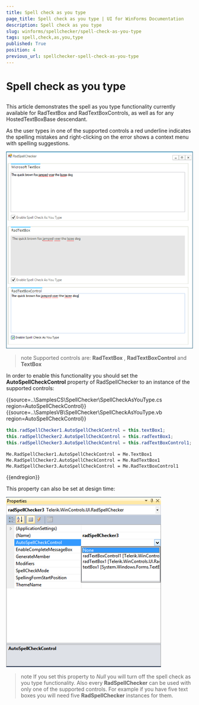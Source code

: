 ```yaml
---
title: Spell check as you type
page_title: Spell check as you type | UI for WinForms Documentation
description: Spell check as you type
slug: winforms/spellchecker/spell-check-as-you-type
tags: spell,check,as,you,type
published: True
position: 4
previous_url: spellchecker-spell-check-as-you-type
---
```


# Spell check as you type

## 

This article demonstrates the spell as you type functionality currently available for RadTextBox and RadTextBoxControls, as well as for any HostedTextBoxBase descendant.

As the user types in one of the supported controls a red underline indicates the spelling mistakes and right-clicking on the error shows a context menu with spelling suggestions.

![spellchecker-spell-check-as-you-type 001](images/spellchecker-spell-check-as-you-type001.png)

>note Supported controls are: __RadTextBox__ , __RadTextBoxControl__ and __TextBox__ 
>


In order to enable this functionality you should set the __AutoSpellCheckControl__ property of RadSpellChecker to an instance of the supported controls:

{{source=..\SamplesCS\SpellChecker\SpellCheckAsYouType.cs region=AutoSpellCheckControl}} 
{{source=..\SamplesVB\SpellChecker\SpellCheckAsYouType.vb region=AutoSpellCheckControl}} 

````C#
this.radSpellChecker1.AutoSpellCheckControl = this.textBox1;
this.radSpellChecker2.AutoSpellCheckControl = this.radTextBox1;
this.radSpellChecker3.AutoSpellCheckControl = this.radTextBoxControl1;

````
````VB.NET
Me.RadSpellChecker1.AutoSpellCheckControl = Me.TextBox1
Me.RadSpellChecker2.AutoSpellCheckControl = Me.RadTextBox1
Me.RadSpellChecker3.AutoSpellCheckControl = Me.RadTextBoxControl1

````

{{endregion}} 


This property can also be set at design time:

![spellchecker-spell-check-as-you-type 002](images/spellchecker-spell-check-as-you-type002.png)

>note If you set this property to *Null* you will turn off the spell check as you type functionality. Also every __RadSpellChecker__ can be used with only one of the supported controls. For example if you have five text boxes you will need five __RadSpellChecker__ instances for them.
>

